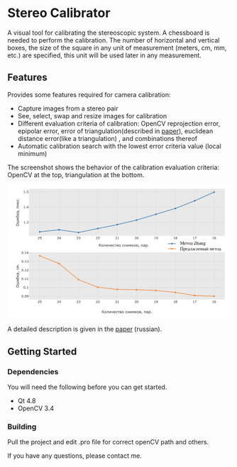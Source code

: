 # Stereo Calibrator

A visual tool for calibrating the stereoscopic system.
A chessboard is needed to perform the calibration.
The number of horizontal and vertical boxes, the size of the square in any unit of measurement (meters, cm, mm, etc.) are specified, this unit will be used later in any measurement. 

## Features

Provides some features required for camera calibration:

* Capture images from a stereo pair
* See, select, swap and resize images for calibration
* Different evaluation criteria of calibration: OpenCV reprojection error, epipolar error, error of triangulation(described in [paper](paper.pdf)), euclidean distance error(like a triangulation) , and combinations thereof
* Automatic calibration search with the lowest error criteria value (local minimum)

The screenshot shows the behavior of the calibration evaluation criteria: OpenCV at the top, triangulation at the bottom.

![Screenshots](/imgs/error.png "Screenshots")

A detailed description is given in the [paper](paper.pdf) (russian).

## Getting Started

### Dependencies

You will need the following before you can get started.

- Qt 4.8
- OpenCV 3.4

### Building

Pull the project and edit .pro file for correct openCV path and others.

If you have any questions, please contact me.

